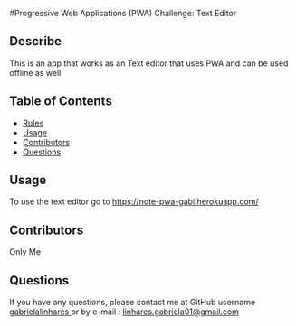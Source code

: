 #Progressive Web Applications (PWA) Challenge: Text Editor

## Describe
  This is an app that works as an Text editor that uses PWA and can be used offline as well

  ## Table of Contents
  * [Rules](#Rules)
  * [Usage](#usage)
  * [Contributors](#contributors)
  * [Questions](#questions)
  
   ## Usage
 To use the text editor go to https://note-pwa-gabi.herokuapp.com/
  
  ## Contributors
  Only Me
 
  
  ## Questions 
  If you have any questions, please contact me at GitHub username <a href="https://github.com/gabrielalinhares"> gabrielalinhares </a> or by e-mail :
  linhares.gabriela01@gmail.com
